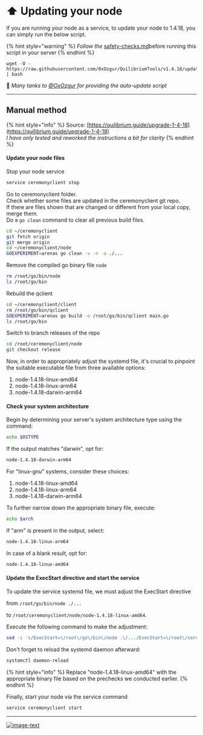 # ⬆️ Updating your node

If you are running your node as a service, to update your node to 1.4.18, you can simply run the below script.&#x20;

{% hint style="warning" %}
_Follow the_  [safety-checks.md](safety-checks.md "mention")before running this script in your server
{% endhint %}

```
wget -O - https://raw.githubusercontent.com/0xOzgur/QuilibriumTools/v1.4.18/update.sh | bash
```

🙏 _Many tanks to_ [_@OxOzgur_](https://github.com/0xOzgur) _for providing the auto-update script_

***

## Manual method

{% hint style="info" %}
Source: [https://quilibrium.guide/upgrade-1-4-18](https://quilibrium.guide/upgrade-1-4-18) \
_I have only tested and reworked the instructions a bit for clarity_
{% endhint %}

#### Update your node files

Stop your node service

```bash
service ceremonyclient stop
```

Go to ceremonyclient folder.\
Check whether some files are updated in the ceremonyclient git repo.\
If there are files shown that are changed or different from your local copy, merge them.\
Do a `go clean` command to clear all previous build files.&#x20;

```bash
cd ~/ceremonyclient
git fetch origin
git merge origin
cd ~/ceremonyclient/node
GOEXPERIMENT=arenas go clean -v -n -a ./...
```

Remove the compiled go binary file `node`

```bash
rm /root/go/bin/node
ls /root/go/bin
```

Rebuild the qclient

```bash
cd ~/ceremonyclient/client
rm /root/go/bin/qclient
GOEXPERIMENT=arenas go build -o /root/go/bin/qclient main.go
ls /root/go/bin
```

Switch to branch releases of the repo

```bash
cd /root/ceremonyclient/node
git checkout release
```

Now, in order to appropriately adjust the systemd file, it's crucial to pinpoint the suitable executable file from three available options:

1. node-1.4.18-linux-amd64
2. node-1.4.18-linux-arm64
3. node-1.4.18-darwin-arm64

#### Check your system architecture

Begin by determining your server's system architecture type using the command:

```bash
echo $OSTYPE
```

If the output matches "darwin", opt for:

```bash
node-1.4.18-darwin-arm64
```

For "linux-gnu" systems, consider these choices:

1. node-1.4.18-linux-amd64
2. node-1.4.18-linux-arm64
3. node-1.4.18-darwin-arm64

To further narrow down the appropriate binary file, execute:

```bash
echo $arch
```

If "arm" is present in the output, select:

```bash
node-1.4.18-linux-arm64
```

In case of a blank result, opt for:

```bash
node-1.4.18-linux-amd64
```

#### Update the ExecStart directive and start the service

To update the service systemd file, we must adjust the ExecStart directive&#x20;

from `/root/go/bin/node ./...`&#x20;

to `/root/ceremonyclient/node/node-1.4.18-linux-amd64`.

Execute the following command to make the adjustment:

```bash
sed -i 's/ExecStart=\/root\/go\/bin\/node .\/.../ExecStart=\/root\/ceremonyclient\/node\/node-1.4.18-linux-amd64/g' /lib/systemd/system/ceremonyclient.service
```

Don't forget to reload the systemd daemon afterward:

```bash
systemctl daemon-reload
```

{% hint style="info" %}
Replace "node-1.4.18-linux-amd64" with the appropriate binary file based on the prechecks we conducted earlier.
{% endhint %}

Finally, start your node via the service command

```bash
service ceremonyclient start
```

***

[![image-text](https://accademiainfinita.it/extra-contents/quil-best-providers-banner-square.jpg)](https://iri.quest/quil-best-server-providers)
